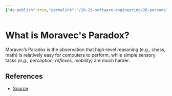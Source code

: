 ```yaml
---
{"dg-publish":true,"permalink":"/20-29-software-engineering/20-personal-development/20-06-personal-notes/what-is-moravec-s-paradox/","created":"2023-11-07T17:03:13.887-06:00","updated":"2023-11-07T17:04:21.355-06:00"}
---
```


# What is Moravec's Paradox?
Moravec’s Paradox is the observation that high-level reasoning (e.g., chess, math) is relatively easy for computers to perform, while simple sensory tasks _(e.g., perception, reflexes, mobility)_ are much harder.
## References
- [Source](http://blog.matt-rickard.com/)